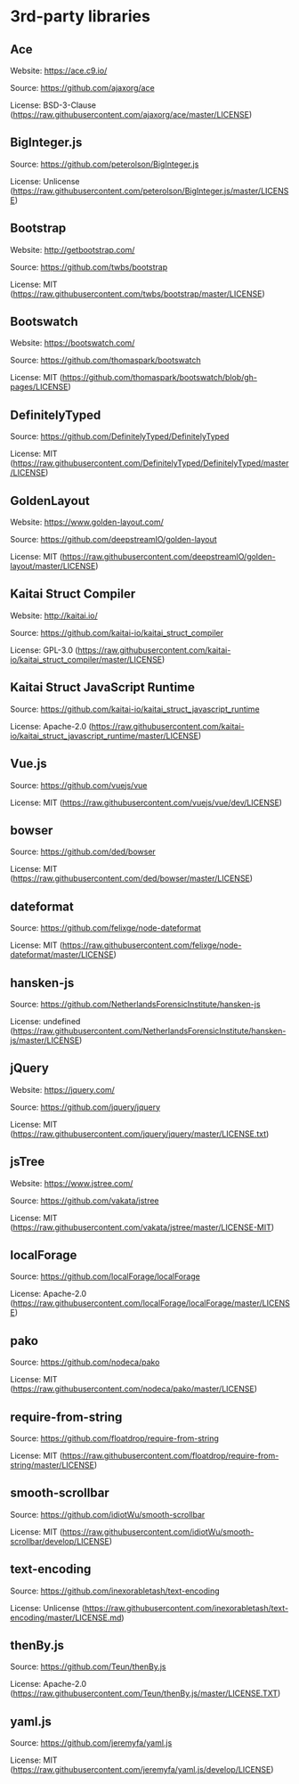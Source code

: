 # 3rd-party libraries

## Ace
Website: https://ace.c9.io/

Source: https://github.com/ajaxorg/ace

License: BSD-3-Clause (https://raw.githubusercontent.com/ajaxorg/ace/master/LICENSE)

## BigInteger.js
Source: https://github.com/peterolson/BigInteger.js

License: Unlicense (https://raw.githubusercontent.com/peterolson/BigInteger.js/master/LICENSE)

## Bootstrap
Website: http://getbootstrap.com/

Source: https://github.com/twbs/bootstrap

License: MIT (https://raw.githubusercontent.com/twbs/bootstrap/master/LICENSE)

## Bootswatch
Website: https://bootswatch.com/

Source: https://github.com/thomaspark/bootswatch

License: MIT (https://github.com/thomaspark/bootswatch/blob/gh-pages/LICENSE)

## DefinitelyTyped
Source: https://github.com/DefinitelyTyped/DefinitelyTyped

License: MIT (https://raw.githubusercontent.com/DefinitelyTyped/DefinitelyTyped/master/LICENSE)

## GoldenLayout
Website: https://www.golden-layout.com/

Source: https://github.com/deepstreamIO/golden-layout

License: MIT (https://raw.githubusercontent.com/deepstreamIO/golden-layout/master/LICENSE)

## Kaitai Struct Compiler
Website: http://kaitai.io/

Source: https://github.com/kaitai-io/kaitai_struct_compiler

License: GPL-3.0 (https://raw.githubusercontent.com/kaitai-io/kaitai_struct_compiler/master/LICENSE)

## Kaitai Struct JavaScript Runtime
Source: https://github.com/kaitai-io/kaitai_struct_javascript_runtime

License: Apache-2.0 (https://raw.githubusercontent.com/kaitai-io/kaitai_struct_javascript_runtime/master/LICENSE)

## Vue.js
Source: https://github.com/vuejs/vue

License: MIT (https://raw.githubusercontent.com/vuejs/vue/dev/LICENSE)

## bowser
Source: https://github.com/ded/bowser

License: MIT (https://raw.githubusercontent.com/ded/bowser/master/LICENSE)

## dateformat
Source: https://github.com/felixge/node-dateformat

License: MIT (https://raw.githubusercontent.com/felixge/node-dateformat/master/LICENSE)

## hansken-js
Source: https://github.com/NetherlandsForensicInstitute/hansken-js

License: undefined (https://raw.githubusercontent.com/NetherlandsForensicInstitute/hansken-js/master/LICENSE)

## jQuery
Website: https://jquery.com/

Source: https://github.com/jquery/jquery

License: MIT (https://raw.githubusercontent.com/jquery/jquery/master/LICENSE.txt)

## jsTree
Website: https://www.jstree.com/

Source: https://github.com/vakata/jstree

License: MIT (https://raw.githubusercontent.com/vakata/jstree/master/LICENSE-MIT)

## localForage
Source: https://github.com/localForage/localForage

License: Apache-2.0 (https://raw.githubusercontent.com/localForage/localForage/master/LICENSE)

## pako
Source: https://github.com/nodeca/pako

License: MIT (https://raw.githubusercontent.com/nodeca/pako/master/LICENSE)

## require-from-string
Source: https://github.com/floatdrop/require-from-string

License: MIT (https://raw.githubusercontent.com/floatdrop/require-from-string/master/LICENSE)

## smooth-scrollbar
Source: https://github.com/idiotWu/smooth-scrollbar

License: MIT (https://raw.githubusercontent.com/idiotWu/smooth-scrollbar/develop/LICENSE)

## text-encoding
Source: https://github.com/inexorabletash/text-encoding

License: Unlicense (https://raw.githubusercontent.com/inexorabletash/text-encoding/master/LICENSE.md)

## thenBy.js
Source: https://github.com/Teun/thenBy.js

License: Apache-2.0 (https://raw.githubusercontent.com/Teun/thenBy.js/master/LICENSE.TXT)

## yaml.js
Source: https://github.com/jeremyfa/yaml.js

License: MIT (https://raw.githubusercontent.com/jeremyfa/yaml.js/develop/LICENSE)